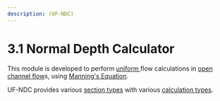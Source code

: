```yaml
---
description: (UF-NDC)
---
```


# 3.1 Normal Depth Calculator

This module is developed to perform [uniform ](../../concepts/uniform-flow.md)flow calculations in [open channel flow](../../concepts/2.1.-open-channel-flow.md)s, using [Manning's Equation](../../concepts/mannings-equation.md).

UF-NDC provides various [section types](section-types/) with various [calculation types](calculation-types/).



